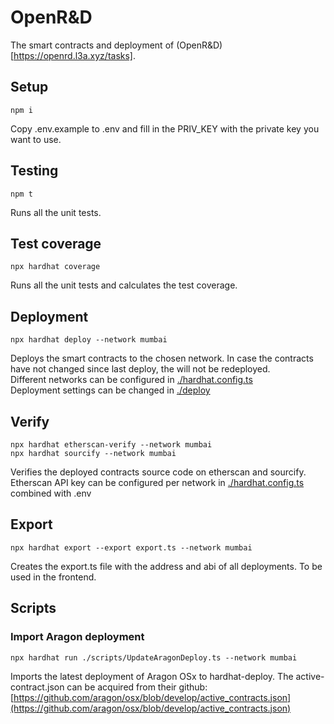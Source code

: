# OpenR&D

The smart contracts and deployment of (OpenR&D)[https://openrd.l3a.xyz/tasks].

## Setup

```
npm i
```

Copy .env.example to .env and fill in the PRIV_KEY with the private key you want to use.

## Testing

```
npm t
```

Runs all the unit tests.

## Test coverage

```
npx hardhat coverage
```

Runs all the unit tests and calculates the test coverage.

## Deployment

```
npx hardhat deploy --network mumbai
```

Deploys the smart contracts to the chosen network. In case the contracts have not changed since last deploy, the will not be redeployed.  
Different networks can be configured in [./hardhat.config.ts](hardhat.config.ts)  
Deployment settings can be changed in [./deploy](deploy)

## Verify

```
npx hardhat etherscan-verify --network mumbai
npx hardhat sourcify --network mumbai
```

Verifies the deployed contracts source code on etherscan and sourcify.  
Etherscan API key can be configured per network in [./hardhat.config.ts](hardhat.config.ts) combined with .env

## Export

```
npx hardhat export --export export.ts --network mumbai
```

Creates the export.ts file with the address and abi of all deployments. To be used in the frontend.

## Scripts

### Import Aragon deployment

```
npx hardhat run ./scripts/UpdateAragonDeploy.ts --network mumbai
```

Imports the latest deployment of Aragon OSx to hardhat-deploy. The active-contract.json can be acquired from their github: [https://github.com/aragon/osx/blob/develop/active_contracts.json](https://github.com/aragon/osx/blob/develop/active_contracts.json)
